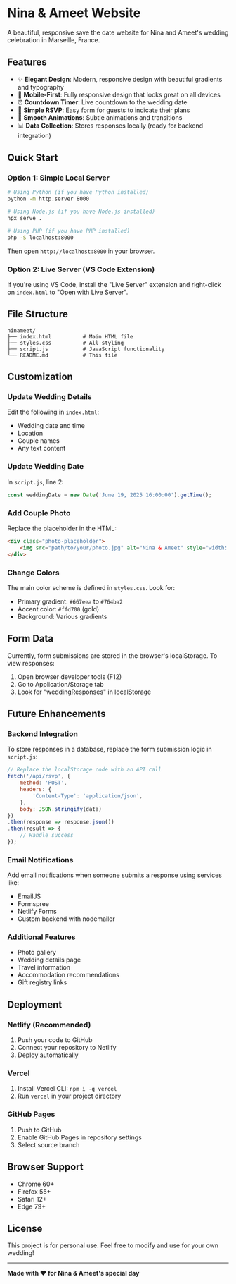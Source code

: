 # Nina & Ameet Website

A beautiful, responsive save the date website for Nina and Ameet's wedding celebration in Marseille, France.

## Features

- ✨ **Elegant Design**: Modern, responsive design with beautiful gradients and typography
- 📱 **Mobile-First**: Fully responsive design that looks great on all devices
- ⏰ **Countdown Timer**: Live countdown to the wedding date
- 📝 **Simple RSVP**: Easy form for guests to indicate their plans
- 🎨 **Smooth Animations**: Subtle animations and transitions
- 📊 **Data Collection**: Stores responses locally (ready for backend integration)

## Quick Start

### Option 1: Simple Local Server
```bash
# Using Python (if you have Python installed)
python -m http.server 8000

# Using Node.js (if you have Node.js installed)
npx serve .

# Using PHP (if you have PHP installed)
php -S localhost:8000
```

Then open `http://localhost:8000` in your browser.

### Option 2: Live Server (VS Code Extension)
If you're using VS Code, install the "Live Server" extension and right-click on `index.html` to "Open with Live Server".

## File Structure

```
ninameet/
├── index.html          # Main HTML file
├── styles.css          # All styling
├── script.js           # JavaScript functionality
└── README.md           # This file
```

## Customization

### Update Wedding Details
Edit the following in `index.html`:
- Wedding date and time
- Location
- Couple names
- Any text content

### Update Wedding Date
In `script.js`, line 2:
```javascript
const weddingDate = new Date('June 19, 2025 16:00:00').getTime();
```

### Add Couple Photo
Replace the placeholder in the HTML:
```html
<div class="photo-placeholder">
    <img src="path/to/your/photo.jpg" alt="Nina & Ameet" style="width: 100%; border-radius: 15px;">
</div>
```

### Change Colors
The main color scheme is defined in `styles.css`. Look for:
- Primary gradient: `#667eea` to `#764ba2`
- Accent color: `#ffd700` (gold)
- Background: Various gradients

## Form Data

Currently, form submissions are stored in the browser's localStorage. To view responses:

1. Open browser developer tools (F12)
2. Go to Application/Storage tab
3. Look for "weddingResponses" in localStorage

## Future Enhancements

### Backend Integration
To store responses in a database, replace the form submission logic in `script.js`:

```javascript
// Replace the localStorage code with an API call
fetch('/api/rsvp', {
    method: 'POST',
    headers: {
        'Content-Type': 'application/json',
    },
    body: JSON.stringify(data)
})
.then(response => response.json())
.then(result => {
    // Handle success
});
```

### Email Notifications
Add email notifications when someone submits a response using services like:
- EmailJS
- Formspree
- Netlify Forms
- Custom backend with nodemailer

### Additional Features
- Photo gallery
- Wedding details page
- Travel information
- Accommodation recommendations
- Gift registry links

## Deployment

### Netlify (Recommended)
1. Push your code to GitHub
2. Connect your repository to Netlify
3. Deploy automatically

### Vercel
1. Install Vercel CLI: `npm i -g vercel`
2. Run `vercel` in your project directory

### GitHub Pages
1. Push to GitHub
2. Enable GitHub Pages in repository settings
3. Select source branch

## Browser Support

- Chrome 60+
- Firefox 55+
- Safari 12+
- Edge 79+

## License

This project is for personal use. Feel free to modify and use for your own wedding!

---

**Made with ❤️ for Nina & Ameet's special day** 
